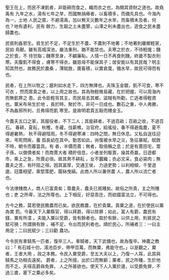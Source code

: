 聖王在上，而民不凍飢者，非能耕而食之，織而衣之也，為開其資財之道也。故堯禹有
九年之水，湯有七年之旱，而國無捐瘠者，以畜積多，而備先具也。今海內為一，土地
人民之眾，不避湯禹，加以無天災數年之水旱，而畜積未及者，何也？地有遺利，民有
餘力，生穀之土未盡墾，山澤之利未盡出也，遊食之民未盡歸農也。

民貧則姦邪生。貧生於不足，不足生於不農，不農則不地著；不地著則離鄉輕家，民如
鳥獸。雖有高城深池，嚴法重刑，猶不能禁也。夫寒之於衣，不待輕煖；饑之於食，不
待甘脂；饑寒至身，不顧廉恥。人情一日不再食則饑，終歲不製衣則寒。夫腹飢不得食
，膚寒不得衣，雖慈母不能保其子；居安能以有其民哉？明主知其然也，故務民於農桑
，薄賦斂，廣畜積，以實倉廩，備水旱，故民可得而有也。

民者，在上所以牧之；趨利如水走下，四方無擇也。夫珠玉金銀，飢不可食，寒不可衣
，然而眾貴之者，以上用之故也。其為物輕微易藏，在於把握，可以周海內而無飢寒之
患。此令臣輕背其主，而民易去其鄉，盜賊有所勸，亡逃者得輕資也。粟米布帛生於地
，長於時，聚於市，非可一日成也。數石之重，中人弗勝，不為姦邪所利，旦弗得而飢
寒至。是故明君貴五穀而賤金玉。

今農夫五口之家，其服役者，不下二人；其能耕者，不過百畝；百畝之收，不過百石。
春耕，夏耘，秋穫，冬藏，伐薪樵，治官府，給徭役，春不得避風塵，夏不得避暑熱，
秋不得避陰雨，冬不得避寒凍：四時之間，無日休息。又私自送往迎來，弔死問疾，養
孤長幼在其中。勤苦如此，尚復被水旱之災，急征暴賦，賦斂不時，朝令而暮當具。有
者，半價而賣；無者，取倍稱之息；於是有賣田宅，鬻子孫，以償債者矣！而商賈大者
積貯倍息，小者坐列販賣，操其奇嬴，日遊都市，乘上之急，所賣必倍。故其男不耕耘
，女不蠶織；衣必文采，食必粱肉；無農夫之苦，有阡陌之得。因其富厚，交通王侯，
力過吏勢；以利相傾，千里遊遨，冠蓋相望，乘堅策肥，履絲曳縞。此商人所以兼併農
人，農人所以流亡者也。

今法律賤商人，商人已富貴矣；尊農夫，農夫已貧賤矣。故俗之所貴，主之所賤也；吏
之所卑，法之所尊也。上下相反，好惡乖迕，而欲國富法立，不可得也。

方今之務，莫若使民務農而已矣。欲民務農，在於貴粟。貴粟之道，在於使民以粟為賞
罰。今募天下入粟縣官，得以拜爵，得以除罪；如此，富人有爵，農民有錢，粟有所渫
。夫能入粟以受爵，皆有餘者也。取於有餘，以供上用，則貧民之賦可損；所謂損有餘
，補不足，令出而民利者也。順於民心，所補者三：一曰主用足；二曰民賦少；三曰勸
農功。

今令民有車騎馬一匹者，復卒三人。車騎者，天下武備也，故為復卒。神農之教曰：「
有石城十仞，湯池百步，帶甲百萬，而無粟，弗能守也。」以是觀之，粟者，王者大用
，政之本務。令民入粟受爵，至五大夫以上，乃復一人耳，此其與騎馬之功相去遠矣。
爵者，上之所擅，出於口而無窮；粟者，民之所種，生於地而不乏。夫得高爵與免罪，
人之所甚欲也。使天下人入粟於邊，以受爵免罪，不過三歲，塞下之粟必多矣。


